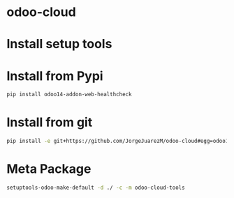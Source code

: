 # odoo-cloud

# Install setup tools

# Install from Pypi

```sh
pip install odoo14-addon-web-healthcheck
```

# Install from git

```sh
pip install -e git+https://github.com/JorgeJuarezM/odoo-cloud#egg=odoo14-addon-web_healthcheck\&subdirectory=setup/web_healthcheck
```

# Meta Package

```sh
setuptools-odoo-make-default -d ./ -c -m odoo-cloud-tools
```
